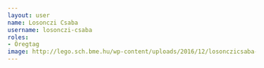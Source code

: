 ```yaml
---
layout: user
name: Losonczi Csaba
username: losonczi-csaba
roles:
- Öregtag
image: http://lego.sch.bme.hu/wp-content/uploads/2016/12/losonczicsaba-150x150.jpg
---
```


